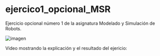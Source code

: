 # ejercico1_opcional_MSR


Ejercicio opcional número 1 de la asignatura Modelado y Simulación de Robots.

![imagen](https://github.com/user-attachments/assets/3a97686e-4d58-4c35-86e3-4f244cf46c4c)


Video mostrando la explicación y el resultado del ejericio:
